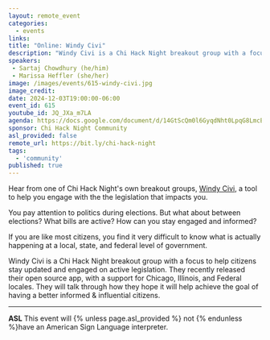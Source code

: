 ```yaml
---
layout: remote_event
categories:
  - events
links: 
title: "Online: Windy Civi"
description: "Windy Civi is a Chi Hack Night breakout group with a focus to help citizens stay updated and engaged on active legislation. They recently released their open source app, with a support for Chicago, Illinois, and Federal locales. They will talk through how they hope it will help achieve the goal of having a better informed & influential citizens."
speakers:
 - Sartaj Chowdhury (he/him)
 - Marissa Heffler (she/her)
image: /images/events/615-windy-civi.jpg
image_credit:
date: 2024-12-03T19:00:00-06:00
event_id: 615
youtube_id: JQ_JXa_m7LA
agenda: https://docs.google.com/document/d/14GtScQm0l6GyqdNht0LpqG8LmcEF7i3COjNJ06PaTj8/edit#
sponsor: Chi Hack Night Community
asl_provided: false
remote_url: https://bit.ly/chi-hack-night
tags: 
  - 'community'
published: true
---
```


Hear from one of Chi Hack Night's own breakout groups, [Windy Civi](https://windycivi.com), a tool to help you engage with the the legislation that impacts you.

You pay attention to politics during elections. But what about between elections? What bills are active? How can you stay engaged and informed?

If you are like most citizens, you find it very difficult to know what is actually happening at a local, state, and federal level of government.

Windy Civi is a Chi Hack Night breakout group with a focus to help citizens stay updated and engaged on active legislation. They recently released their open source app, with a support for Chicago, Illinois, and Federal locales. They will talk through how they hope it will help achieve the goal of having a better informed & influential citizens.

---

**ASL** This event will {% unless page.asl_provided %} not {% endunless %}have an American Sign Language interpreter.
